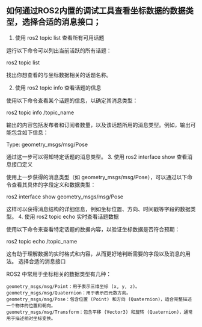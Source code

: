 ## 如何通过ROS2内置的调试工具查看坐标数据的数据类型，选择合适的消息接口；
1. 使用 ros2 topic list 查看所有可用话题

运行以下命令可以列出当前活跃的所有话题：

ros2 topic list

找出你想查看的与坐标数据相关的话题名称。

2. 使用 ros2 topic info 查看话题的信息

使用以下命令查看某个话题的信息，以确定其消息类型：

ros2 topic info /topic_name

输出的内容包括发布者和订阅者数量，以及该话题所用的消息类型。例如，输出可能包含如下信息：

Type: geometry_msgs/msg/Pose

通过这一步可以得知特定话题的消息类型。
3. 使用 ros2 interface show 查看消息接口定义

使用上一步获得的消息类型（如 geometry_msgs/msg/Pose），可以通过以下命令查看其具体的字段定义和数据类型：

ros2 interface show geometry_msgs/msg/Pose

这样可以获得消息结构的详细信息，例如坐标位置、方向、时间戳等字段的数据类型。
4. 使用 ros2 topic echo 实时查看话题数据

使用以下命令来查看特定话题的数据内容，以验证坐标数据是否符合预期：

ros2 topic echo /topic_name

这有助于理解数据的实时格式和内容，从而更好地判断需要的字段以及消息的用法。
选择合适的消息接口

ROS2 中常用于坐标相关的数据类型有几种：

    geometry_msgs/msg/Point：用于表示三维坐标 (x, y, z)。
    geometry_msgs/msg/Quaternion：用于表示四元数方向。
    geometry_msgs/msg/Pose：包含位置 (Point) 和方向 (Quaternion)，适合完整描述一个物体的位置和朝向。
    geometry_msgs/msg/Transform：包含平移 (Vector3) 和旋转 (Quaternion)，通常用于描述相对坐标变换。


##